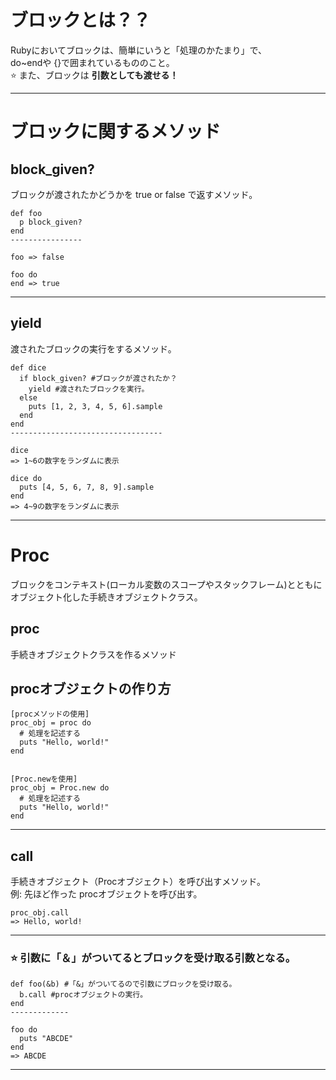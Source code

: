 # ブロックとは？？
Rubyにおいてブロックは、簡単にいうと「処理のかたまり」で、    
do~endや {}で囲まれているもののこと。    
⭐️ また、ブロックは **引数としても渡せる！**
***

# ブロックに関するメソッド
## block_given?
ブロックが渡されたかどうかを true or false で返すメソッド。
~~~
def foo
  p block_given?
end
----------------

foo => false

foo do
end => true
~~~
***

## yield
渡されたブロックの実行をするメソッド。
~~~
def dice
  if block_given? #ブロックが渡されたか？
    yield #渡されたブロックを実行。
  else
    puts [1, 2, 3, 4, 5, 6].sample
  end
end
----------------------------------

dice
=> 1~6の数字をランダムに表示

dice do
  puts [4, 5, 6, 7, 8, 9].sample
end
=> 4~9の数字をランダムに表示
~~~
***

# Proc
ブロックをコンテキスト(ローカル変数のスコープやスタックフレーム)とともにオブジェクト化した手続きオブジェクトクラス。

## proc
手続きオブジェクトクラスを作るメソッド

## procオブジェクトの作り方
~~~
[procメソッドの使用]
proc_obj = proc do
  # 処理を記述する
  puts "Hello, world!"
end


[Proc.newを使用]
proc_obj = Proc.new do
  # 処理を記述する
  puts "Hello, world!"
end
~~~
***

## call
手続きオブジェクト（Procオブジェクト）を呼び出すメソッド。    
例: 先ほど作った procオブジェクトを呼び出す。
~~~
proc_obj.call
=> Hello, world!
~~~
***

### ⭐️ 引数に「＆」がついてるとブロックを受け取る引数となる。
~~~
def foo(&b) #「&」がついてるので引数にブロックを受け取る。
  b.call #procオブジェクトの実行。
end
-------------

foo do
  puts "ABCDE"
end
=> ABCDE
~~~
***
